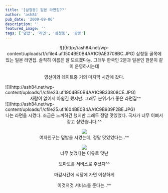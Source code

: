 ```yaml
---
title: '[삼청동] 일본 라면집??'
author: 'ash84'
pub_date: '2009-09-06'
description: ''
featured_image: ''
tags: ['덮밥', '라면', '삼청동', '짬뽕']
---
```



<div style="TEXT-ALIGN: center">![](http://ash84.net/wp-content/uploads/1/cfile4.uf.1504BE0B4AA1C9AE3708BC.JPG)  
 삼청동 골목에 있는 일본 라면집. 솔직히 이름은 잘 모르겠다능. 그래두 한국인 2분과 일본인 한분이 같이 운영하시는데

영선이와 데이트중 거의 마지막 시간에 갔다.

</div>  
<div>  
![](http://ash84.net/wp-content/uploads/1/cfile23.uf.1904BE0B4AA1C9B33808CE.JPG)</div>  
<div style="TEXT-ALIGN: center">  사람이 없어서 아쉽긴 했지만. 그래두 분위기가 좋은 라면집^^  
</div>  
<div>![](http://ash84.net/wp-content/uploads/1/cfile25.uf.1604BE0B4AA1C9B939F2BE.JPG)

</div>  
<div style="TEXT-ALIGN: center">나는 라면을 시켰다. 조금은 느끼하긴 했지만 그래두 정말 맛있었다. 국자가 너무 이뻐서 갖고 싶었습니다.^^

![](http://ash84.net/wp-content/uploads/1/cfile29.uf.1504BE0B4AA1C9BD3AC9A5.JPG)  
 여자친구는 덮밥을 시켰는데, 정말 맛있었다는..^^

![](http://ash84.net/wp-content/uploads/1/cfile1.uf.1904BE0B4AA1C9C23B8F7B.JPG)  
 너무 늦었다는 이유로 맛난

토마토를 서비스로 주셨다^^

마감시간에 식당에 가면 이상하게

이것저것 서비스를 준다는..^^

</div>


